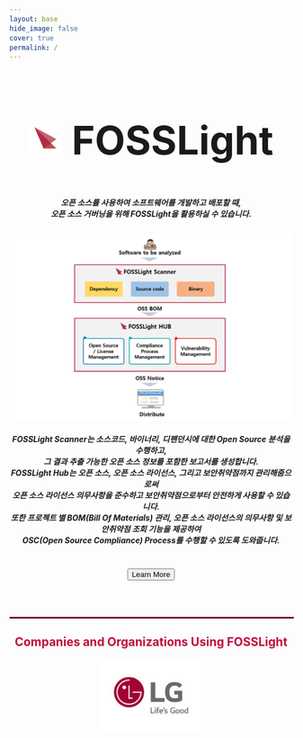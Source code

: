 ```yaml
---
layout: base
hide_image: false
cover: true
permalink: /
---
```

<div style="text-align: center;">

<h2 style="font-size: 500%"><img src="assets/img/logo5.png" title="FOSSLight Logo" width="60px">  FOSSLight  </h2>
<h5>오픈 소스를 사용하여 소프트웨어를 개발하고 배포할 때, <br>오픈 소스 거버닝을 위해 FOSSLight을 활용하실 수 있습니다.</h5>
<a href="/fosslight"><img src="assets/img/fosslight_project.png" title="FOSSLight"></a>
<h5>FOSSLight Scanner는 소스코드, 바이너리, 디펜던시에 대한 Open Source 분석을 수행하고,<br>그 결과 추출 가능한 오픈 소스 정보를 포함한 보고서를 생성합니다.<br>FOSSLight Hub는 오픈 소스, 오픈 소스 라이선스, 그리고 보안취약점까지 관리해줌으로써<br>오픈 소스 라이선스 의무사항을 준수하고 보안취약점으로부터 안전하게 사용할 수 있습니다.<br>또한 프로젝트 별 BOM(Bill Of Materials) 관리, 오픈 소스 라이선스의 의무사항 및 보안취약점 조회 기능을 제공하여<br>OSC(Open Source Compliance) Process를 수행할 수 있도록 도와줍니다.</h5>
<br/>
<div class="home_buntton">
<button class="learn-more" onclick="location.href='fosslight'">
  <span class="circle" aria-hidden="true">
    <span class="icon arrow"></span>
  </span>
  <span class="button-text">Learn More</span>
</button>
</div>
<br/>
<br/>
<br/>
<hr style="width:100%; border:outset 1px rgb(191, 13, 63);">
<h2 style="color: rgb(191, 13, 63); text-align: center;">Companies and Organizations Using FOSSLight</h2>
<a href="https://www.lg.co.kr/"><img src="assets/img/company/lg-logo.jpg" title="LG Electronics" width="180px"></a>
<!-- <a href="https://www.etri.re.kr/"><img src="assets/img/company/etri-logo.jpg" title="ETRI" width="250px"></a> -->
</div>

<br/>
<br/>
<br/>
